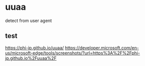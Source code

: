 # uuaa
detect from user agent


## test

https://phi-jp.github.io/uuaa/
https://developer.microsoft.com/en-us/microsoft-edge/tools/screenshots/?url=https%3A%2F%2Fphi-jp.github.io%2Fuuaa%2F